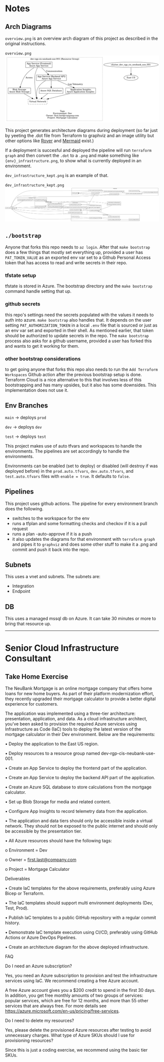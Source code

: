 # Notes

## Arch Diagrams

`overview.png` is an overview arch diagram of this project as described in the original instructions.

`overview.png`
![Overview Diagram](https://github.com/dbwest/NeuBankv2/blob/main/overview.png?raw=true)

This project generates architecture diagrams during deployment (so far just by yeeting the .dot file from Terraform to graphviz and an image utility but other options like [Rover](https://github.com/im2nguyen/rover) and [Mermaid](https://github.com/asannou/tfmermaid-action) exist.)

If a deployment is succesful and deployed the pipeline will run `terraform graph` and then convert the `.dot` to a `.png` and make something like `{env}_infrastructure.png`, to show what is currently deployed in an environment.

`dev_infrastructure_kept.png` is an example of that.

`dev_infrastructure_kept.png`
![Dev Infra Diagram](https://github.com/dbwest/NeuBankv2/blob/main/dev_infrastructure_kept.png?raw=true)

## `./bootstrap`

Anyone that forks this repo needs to `az login`. After that `make bootstrap` does a few things that mostly set everything up, provided a user has `PAT_TOKEN_VALUE` as an exported env var set to a Github Personal Access token that has access to read and write secrets in their repo.

### tfstate setup

tfstate is stored in Azure. The bootstrap directory and the `make bootstrap` command handle setting that up.

### github secrets

this repo's settings need the secrets populated with the values it needs to auth into azure. `make bootstrap` also handles that. It depends on the user setting `PAT_AUTHORIZATION_TOKEN` in a local `.env` file that is sourced or just as an env var set and exported in their shell. As mentioned earlier, that token should be authorized to update secrets in the repo. The `make bootstrap` process also asks for a github username, provided a user has forked this and wants to get it working for them.

### other bootstrap considerations

to get going anyone that forks this repo also needs to run the `Add Terraform Workspaces` Github action after the previous bootstrap setup is done.  Terraform Cloud is a nice alternative to this that involves less of this bootstrapping and has many upsides, but it also has some downsides. This implementation does not use it.

## Env Branches

`main` -> deploys `prod`

`dev` -> deploys `dev`

`test` -> deploys `test`

This project makes use of auto tfvars and workspaces to handle the environments. The pipelines are set accordingly to handle the environments.

Environments can be enabled (set to deploy) or disabled (will destroy if was deployed before) in the `prod.auto.tfvars`, `dev.auto.tfvars`, and `test.auto.tfvars` files with `enable = true`. It defaults to `false`.

## Pipelines

This project uses github actions. The pipeline for every environment branch does the following.

- switches to the workspace for the env
- runs a tfplan and some formatting checks and checkov if it is a pull request
- runs a plan -auto-approve if it is a push
- it also updates the diagrams for that environment with `terraform graph` and pipes it to `graphviz` and does some other stuff to make it a .png and commit and push it back into the repo.

## Subnets
This uses a vnet and subnets. The subnets are:
- Integration
- Endpoint

## DB
This uses a managed mssql db on Azure. It can take 30 minutes or more to bring that resource up.

-----

# Senior Cloud Infrastructure Consultant
## Take Home Exercise

The NeuBank Mortgage is an online mortgage company that offers home loans for new home buyers. As part of their platform modernization effort, they recently upgraded their mortgage calculator to provide a better digital experience for customers.

The application was implemented using a three-tier architecture: presentation, application, and data. 
As a cloud infrastructure architect, you’ve been asked to provision the required Azure services using Infrastructure as Code (IaC) tools to deploy the latest version of the mortgage calculator in their Dev environment. Below are the requirements:

•	Deploy the application to the East US region.

•	Deploy resources to a resource group named dev-rgp-cis-neubank-use-001.

•	Create an App Service to deploy the frontend part of the application.

•	Create an App Service to deploy the backend API part of the application.

•	Create an Azure SQL database to store calculations from the mortgage calculator.

•	Set up Blob Storage for media and related content.

•	Configure App Insights to record telemetry data from the application.

•	The application and data tiers should only be accessible inside a virtual network. They should not be exposed to the public internet and should only be accessible by the presentation tier.

•	All Azure resources should have the following tags:

o	Environment = Dev

o	Owner = first.last@company.com

o	Project = Mortgage Calculator

Deliverables

•	Create IaC templates for the above requirements, preferably using Azure Bicep or Terraform.

•	The IaC templates should support multi environment deployments (Dev, Test, Prod).

•	Publish IaC templates to a public GitHub repository with a regular commit history.

•	Demonstrate IaC template execution using CI/CD, preferably using GitHub Actions or Azure DevOps Pipelines.

•	Create an architecture diagram for the above deployed infrastructure.

FAQ

Do I need an Azure subscription?

Yes, you need an Azure subscription to provision and test the infrastructure services using IaC. We recommend creating a free Azure account. 

A free Azure account gives you a $200 credit to spend in the first 30 days. In addition, you get free monthly amounts of two groups of services: popular services, which are free for 12 months, and more than 55 other services that are always free. For more details see https://azure.microsoft.com/en-us/pricing/free-services.

Do I need to delete my resources?

Yes, please delete the provisioned Azure resources after testing to avoid unnecessary charges.
What type of Azure SKUs should I use for provisioning resources?

Since this is just a coding exercise, we recommend using the basic tier SKUs.

